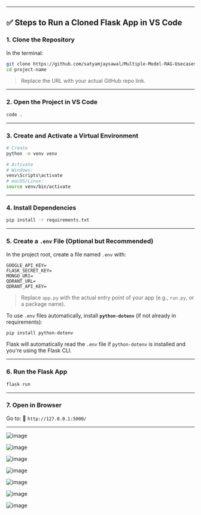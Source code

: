 



---

## ✅ Steps to Run a Cloned Flask App in VS Code

### **1. Clone the Repository**

In the terminal:

```bash
git clone https://github.com/satyamjaysawal/Multiple-Model-RAG-Usecases.git
cd project-name
```

> Replace the URL with your actual GitHub repo link.
---

### **2. Open the Project in VS Code**

```bash
code .
```

---

### **3. Create and Activate a Virtual Environment**

```bash
# Create
python -m venv venv

# Activate
# Windows:
venv\Scripts\activate
# macOS/Linux:
source venv/bin/activate
```

---

### **4. Install Dependencies**

```bash
pip install -r requirements.txt
```

---

### **5. Create a `.env` File (Optional but Recommended)**

In the project root, create a file named `.env` with:

```env
GOOGLE_API_KEY=
FLASK_SECRET_KEY=
MONGO_URI=
QDRANT_URL=
QDRANT_API_KEY=
```

> Replace `app.py` with the actual entry point of your app (e.g., `run.py`, or a package name).

To use `.env` files automatically, install **`python-dotenv`** (if not already in requirements):

```bash
pip install python-dotenv
```

Flask will automatically read the `.env` file if `python-dotenv` is installed and you're using the Flask CLI.

---

### **6. Run the Flask App**

```bash
flask run
```

---

### **7. Open in Browser**

Go to:
📍 `http://127.0.0.1:5000/`





****

![image](https://github.com/user-attachments/assets/6fc7bb57-86c8-4270-a463-cbc4370c1a1d)

![image](https://github.com/user-attachments/assets/cb5e60c3-075b-436b-9291-4770ed713be0)

![image](https://github.com/user-attachments/assets/3a16efdc-84a3-46a1-b80d-ffd398be995e)

![image](https://github.com/user-attachments/assets/95acef7e-ef3a-4f52-8191-aebc06e253e4)


![image](https://github.com/user-attachments/assets/fd4fd275-b780-4e77-a3f2-6a0ae3b7de39)


![image](https://github.com/user-attachments/assets/4796ef69-36b5-484b-a286-2398328adafb)

![image](https://github.com/user-attachments/assets/44358798-6192-403f-80e9-f137a1f697a8)













